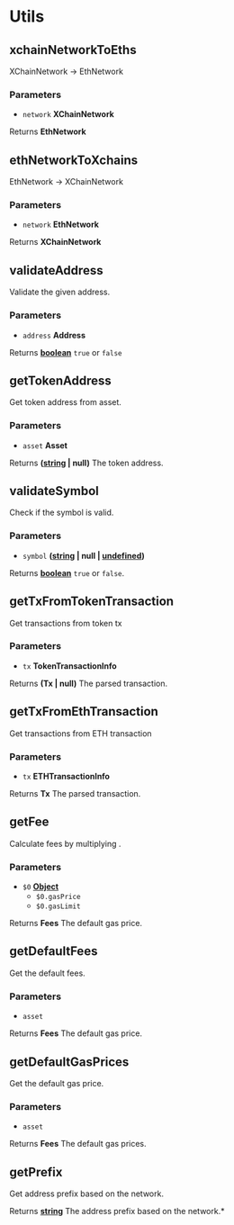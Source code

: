# Utils

<!-- Generated by documentation.js. Update this documentation by updating the source code. -->

## xchainNetworkToEths

XChainNetwork -> EthNetwork

### Parameters

-   `network` **XChainNetwork** 

Returns **EthNetwork** 

## ethNetworkToXchains

EthNetwork -> XChainNetwork

### Parameters

-   `network` **EthNetwork** 

Returns **XChainNetwork** 

## validateAddress

Validate the given address.

### Parameters

-   `address` **Address** 

Returns **[boolean][1]** `true` or `false`

## getTokenAddress

Get token address from asset.

### Parameters

-   `asset` **Asset** 

Returns **([string][2] \| null)** The token address.

## validateSymbol

Check if the symbol is valid.

### Parameters

-   `symbol` **([string][2] \| null \| [undefined][3])** 

Returns **[boolean][1]** `true` or `false`.

## getTxFromTokenTransaction

Get transactions from token tx

### Parameters

-   `tx` **TokenTransactionInfo** 

Returns **(Tx \| null)** The parsed transaction.

## getTxFromEthTransaction

Get transactions from ETH transaction

### Parameters

-   `tx` **ETHTransactionInfo** 

Returns **Tx** The parsed transaction.

## getFee

Calculate fees by multiplying .

### Parameters

-   `$0` **[Object][4]** 
    -   `$0.gasPrice`  
    -   `$0.gasLimit`  

Returns **Fees** The default gas price.

## getDefaultFees

Get the default fees.

### Parameters

-   `asset`  

Returns **Fees** The default gas price.

## getDefaultGasPrices

Get the default gas price.

### Parameters

-   `asset`  

Returns **Fees** The default gas prices.

## getPrefix

Get address prefix based on the network.

Returns **[string][2]** The address prefix based on the network.\*

[1]: https://developer.mozilla.org/docs/Web/JavaScript/Reference/Global_Objects/Boolean

[2]: https://developer.mozilla.org/docs/Web/JavaScript/Reference/Global_Objects/String

[3]: https://developer.mozilla.org/docs/Web/JavaScript/Reference/Global_Objects/undefined

[4]: https://developer.mozilla.org/docs/Web/JavaScript/Reference/Global_Objects/Object
